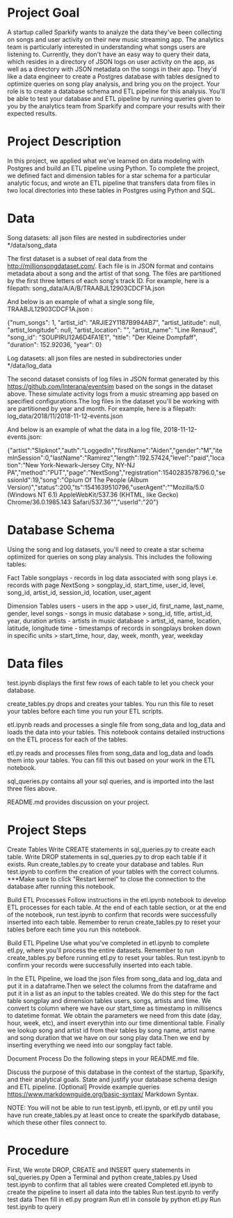 # Project Goal

A startup called Sparkify wants to analyze the data they've been collecting on songs and user activity on their new music streaming app. The analytics team is particularly interested in understanding what songs users are listening to. Currently, they don't have an easy way to query their data, which resides in a directory of JSON logs on user activity on the app, as well as a directory with JSON metadata on the songs in their app.
They'd like a data engineer to create a Postgres database with tables designed to optimize queries on song play analysis, and bring you on the project. Your role is to create a database schema and ETL pipeline for this analysis. You'll be able to test your database and ETL pipeline by running queries given to you by the analytics team from Sparkify and compare your results with their expected results.

# Project Description

In this project, we applied what we've learned on data modeling with Postgres and build an ETL pipeline using Python. To complete the project, we defined fact and dimension tables for a star schema for a particular analytic focus, and wrote an ETL pipeline that transfers data from files in two local directories into these tables in Postgres using Python and SQL.

# Data 
Song datasets: all json files are nested in subdirectories under */data/song_data

The first dataset is a subset of real data from the http://millionsongdataset.com/. Each file is in JSON format and contains metadata about a song and the artist of that song. The files are partitioned by the first three letters of each song's track ID. For example, here is a filepath:
song_data/A/A/B/TRAABJL12903CDCF1A.json

And below is an example of what a single song file, TRAABJL12903CDCF1A.json :

{"num_songs": 1, "artist_id": "ARJIE2Y1187B994AB7", "artist_latitude": null, "artist_longitude": null, "artist_location": "", "artist_name": "Line Renaud", "song_id": "SOUPIRU12A6D4FA1E1", "title": "Der Kleine Dompfaff", "duration": 152.92036, "year": 0}


Log datasets: all json files are nested in subdirectories under */data/log_data

The second dataset consists of log files in JSON format generated by this https://github.com/Interana/eventsim based on the songs in the dataset above. These simulate activity logs from a music streaming app based on specified configurations.The log files in the dataset you'll be working with are partitioned by year and month. For example, here is a filepath:
log_data/2018/11/2018-11-12-events.json

And below is an example of what the data in a log file, 2018-11-12-events.json:

{"artist":"Slipknot","auth":"LoggedIn","firstName":"Aiden","gender":"M","itemInSession":0,"lastName":"Ramirez","length":192.57424,"level":"paid","location":"New York-Newark-Jersey City, NY-NJ PA","method":"PUT","page":"NextSong","registration":1540283578796.0,"sessionId":19,"song":"Opium Of The People (Album Version)","status":200,"ts":1541639510796,"userAgent":"\"Mozilla\/5.0 (Windows NT 6.1) AppleWebKit\/537.36 (KHTML, like Gecko) Chrome\/36.0.1985.143 Safari\/537.36\"","userId":"20"}

# Database Schema
Using the song and log datasets, you'll need to create a star schema optimized for queries on song play analysis. This includes the following tables:

Fact Table
songplays - records in log data associated with song plays i.e. records with page NextSong > songplay_id, start_time, user_id, level, song_id, artist_id, session_id, location, user_agent

Dimension Tables
users - users in the app > user_id, first_name, last_name, gender, level
songs - songs in music database > song_id, title, artist_id, year, duration
artists - artists in music database > artist_id, name, location, latitude, longitude
time - timestamps of records in songplays broken down in specific units > start_time, hour, day, week, month, year, weekday


# Data files

test.ipynb displays the first few rows of each table to let you check your database.

create_tables.py drops and creates your tables. You run this file to reset your tables before each time you run your ETL scripts.

etl.ipynb reads and processes a single file from song_data and log_data and loads the data into your tables. This notebook contains detailed instructions on the ETL process for each of the tables.

etl.py reads and processes files from song_data and log_data and loads them into your tables. You can fill this out based on your work in the ETL notebook.

sql_queries.py contains all your sql queries, and is imported into the last three files above.

README.md provides discussion on your project.


# Project Steps

Create Tables
Write CREATE statements in sql_queries.py to create each table.
Write DROP statements in sql_queries.py to drop each table if it exists.
Run create_tables.py to create your database and tables.
Run test.ipynb to confirm the creation of your tables with the correct columns. 
***Make sure to click "Restart kernel" to close the connection to the database after running this notebook.

Build ETL Processes
Follow instructions in the etl.ipynb notebook to develop ETL processes for each table. At the end of each table section, or at the end of the notebook, run test.ipynb to confirm that records were successfully inserted into each table. Remember to rerun create_tables.py to reset your tables before each time you run this notebook.

Build ETL Pipeline
Use what you've completed in etl.ipynb to complete etl.py, where you'll process the entire datasets. Remember to run create_tables.py before running etl.py to reset your tables. Run test.ipynb to confirm your records were successfully inserted into each table.

In the ETL Pipeline, we load the json files from song_data and log_data and put it in a dataframe.Then we select the columns from the dataframe and put it in a list as an input to the tables created. We do this step for the fact table 
songplay and dimension tables users, songs, artists and time. We convert ts column where we have our start_time as timestamp in millisencs to datetime format. We obtain the parameters we need from this date (day, hour, week, etc), and insert everythin into our time dimentional table. Finally we lookup song and artist id from their tables by song name, artist name and song duration that we have on our song play data.Then we end by inserting everything we need into our songplay fact table.


Document Process
Do the following steps in your README.md file.

Discuss the purpose of this database in the context of the startup, Sparkify, and their analytical goals.
State and justify your database schema design and ETL pipeline.
[Optional] Provide example queries https://www.markdownguide.org/basic-syntax/
Markdown Syntax.

NOTE: You will not be able to run test.ipynb, etl.ipynb, or etl.py until you have run create_tables.py at least once to create the sparkifydb database, which these other files connect to.

# Procedure

First, We wrote DROP, CREATE and INSERT query statements in sql_queries.py
Open a Terminal and python create_tables.py
Used test.ipynb to confirm that all tables were created
Completed etl.ipynb to create the pipeline to insert all data into the tables
Run test.ipynb to verify test data
Then fill in etl.py program
Run etl in console by python etl.py
Run test.ipynb to query 








